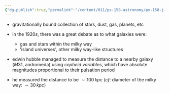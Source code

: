 ```yaml
---
{"dg-publish":true,"permalink":"/content/011/px-158-astronomy/px-158-j-galaxies/px-158-j1-introduction/","noteIcon":"1","created":"2025-08-27T13:14:00.433+01:00","updated":"2024-11-26T20:14:38.000+00:00"}
---
```


- gravitationally bound collection of stars, dust, gas, planets, etc
- in the $1920s$, there was a great debate as to what galaxies were:
	- gas and stars within the milky way
	- 'island universes', other milky way-like structures

- edwin hubble managed to measure the distance to a nearby galaxy ($M31$, andromeda) using *cepheid variables*, which have absolute magnitudes proportional to their pulsation period
- he measured the distance to be $\sim 100\,kpc$ (*cf*: diameter of the milky way: $\sim 30\,kpc$)